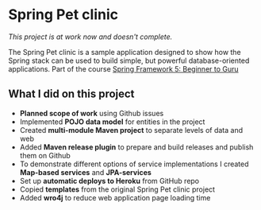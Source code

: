 # Spring Pet clinic

*This project is at work now and doesn't complete.*

The Spring Pet clinic is a sample application designed to show how the Spring stack can be used to build simple, but powerful database-oriented applications. Part of the course [Spring Framework 5: Beginner to Guru](https://www.udemy.com/course/spring-framework-5-beginner-to-guru/)

## What I did on this project
- **Planned scope of work** using Github issues
- Implemented **POJO data model** for entities in the project
- Created **multi-module Maven project** to separate levels of data and web
- Added **Maven release plugin** to prepare and build releases and publish them on Github
- To demonstrate different options of service implementations I created **Map-based services** and **JPA-services**
- Set up **automatic deploys to Heroku** from GitHub repo
- Copied **templates** from the original Spring Pet clinic project
- Added **wro4j** to reduce web application page loading time